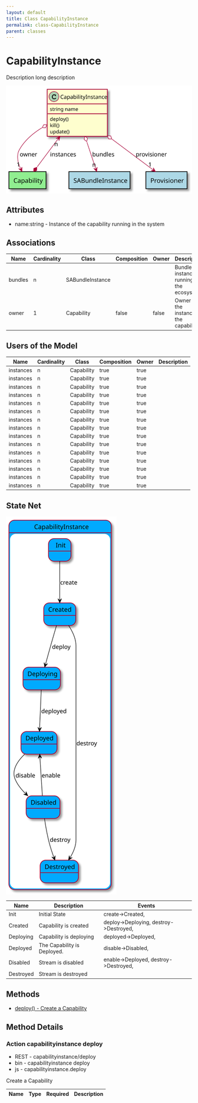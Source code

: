 ```yaml
---
layout: default
title: Class CapabilityInstance
permalink: class-CapabilityInstance
parent: classes
---
```


# CapabilityInstance

Description long description

![Logical Diagram](./logical.svg)

## Attributes

* name:string - Instance of the capability running in the system


## Associations

| Name | Cardinality | Class | Composition | Owner | Description |
| --- | --- | --- | --- | --- | --- |
| bundles | n | SABundleInstance |  |  | Bundle instances running on the ecosystem. |
| owner | 1 | Capability | false | false | Owner of the instance is the capability. |


## Users of the Model

| Name | Cardinality | Class | Composition | Owner | Description |
| --- | --- | --- | --- | --- | --- |
| instances | n | Capability | true | true |  |
| instances | n | Capability | true | true |  |
| instances | n | Capability | true | true |  |
| instances | n | Capability | true | true |  |
| instances | n | Capability | true | true |  |
| instances | n | Capability | true | true |  |
| instances | n | Capability | true | true |  |
| instances | n | Capability | true | true |  |
| instances | n | Capability | true | true |  |
| instances | n | Capability | true | true |  |
| instances | n | Capability | true | true |  |
| instances | n | Capability | true | true |  |
| instances | n | Capability | true | true |  |
| instances | n | Capability | true | true |  |
| instances | n | Capability | true | true |  |



## State Net
![State Net Diagram](./statenet.svg)

| Name | Description | Events |
| --- | --- | --- |
| Init | Initial State | create-&gt;Created,  |
| Created | Capability is created | deploy-&gt;Deploying, destroy-&gt;Destroyed,  |
| Deploying | Capability is deploying | deployed-&gt;Deployed,  |
| Deployed | The Capability is Deployed. | disable-&gt;Disabled,  |
| Disabled | Stream is disabled | enable-&gt;Deployed, destroy-&gt;Destroyed,  |
| Destroyed | Stream is destroyed |  |



## Methods

* [deploy() - Create a Capability](#action-deploy)


<h2>Method Details</h2>
    
### Action capabilityinstance deploy

* REST - capabilityinstance/deploy
* bin - capabilityinstance deploy
* js - capabilityinstance.deploy

Create a Capability

| Name | Type | Required | Description |
|---|---|---|---|





